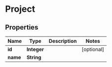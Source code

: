 
# Project

## Properties
Name | Type | Description | Notes
------------ | ------------- | ------------- | -------------
**id** | **Integer** |  |  [optional]
**name** | **String** |  | 




